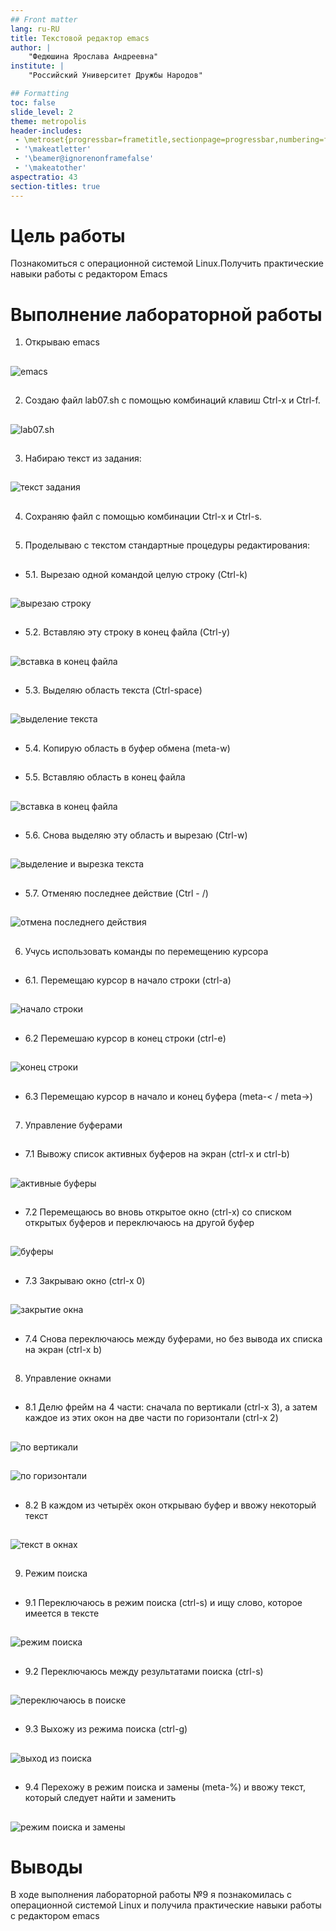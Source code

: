 ```yaml
---
## Front matter
lang: ru-RU
title: Текстовой редактор emacs
author: |
	"Федюшина Ярослава Андреевна"
institute: |
	"Российский Университет Дружбы Народов"

## Formatting
toc: false
slide_level: 2
theme: metropolis
header-includes: 
 - \metroset{progressbar=frametitle,sectionpage=progressbar,numbering=fraction}
 - '\makeatletter'
 - '\beamer@ignorenonframefalse'
 - '\makeatother'
aspectratio: 43
section-titles: true
---
```


# Цель работы

Познакомиться с операционной системой Linux.Получить практические навыки работы с редактором Emacs

# Выполнение лабораторной работы

1. Открываю emacs

##

![emacs](image/1.png)

##

2. Создаю файл lab07.sh с помощью комбинаций клавиш Ctrl-x и Ctrl-f.

##

![lab07.sh](image/2.png)

##

3. Набираю текст из задания:

##

![текст задания](image/3.png)

##

4. Сохраняю файл с помощью комбинации Ctrl-x и Ctrl-s.

##

5. Проделываю с текстом стандартные процедуры редактирования:

##

- 5.1. Вырезаю одной командой целую строку (Ctrl-k) 

##

![вырезаю строку](image/4.png)

##

- 5.2. Вставляю эту строку в конец файла (Ctrl-y)

##

![вставка в конец файла](image/5.png)

##

- 5.3. Выделяю область текста (Ctrl-space)

##

![выделение текста](image/6.png)

##

- 5.4. Копирую область в буфер обмена (meta-w)

##

- 5.5. Вставляю область в конец файла 

##

![вставка в конец файла](image/7.png)

##

- 5.6. Снова выделяю эту область и вырезаю (Ctrl-w)

##

![выделение и вырезка текста](image/8.png)

##

- 5.7. Отменяю последнее действие (Ctrl - /)

##

![отмена последнего действия](image/9.png)

##

6. Учусь использовать команды по перемещению курсора 

##

- 6.1. Перемещаю курсор в начало строки (ctrl-a)

##

![начало строки](image/10.png)

##

- 6.2 Перемешаю курсор в конец строки (ctrl-e)

##

![конец строки](image/12.png)

##

- 6.3 Перемещаю курсор в начало и конец буфера (meta-< / meta->)

##

7. Управление буферами

##

- 7.1 Вывожу список активных буферов на экран (ctrl-x и ctrl-b)

##

![активные буферы](image/13.png)

##

- 7.2 Перемещаюсь во вновь открытое окно (ctrl-x) со списком открытых буферов и переключаюсь на другой буфер

##

![буферы](image/14.png)

##

- 7.3 Закрываю окно (ctrl-x 0)

##

![закрытие окна](image/15.png)

##

- 7.4 Снова переключаюсь между буферами, но без вывода их списка на экран (ctrl-x b)

##

8. Управление окнами

##

- 8.1 Делю фрейм на 4 части: сначала по вертикали (ctrl-x 3), а затем каждое из этих окон на две части по горизонтали (ctrl-x 2)

##

![по вертикали](image/16.png)

##

![по горизонтали](image/17.png)

##

- 8.2 В каждом из четырёх окон открываю буфер и ввожу некоторый текст

##

![текст в окнах](image/18.png)

##

9. Режим поиска

##

- 9.1 Переключаюсь в режим поиска (ctrl-s) и ищу слово, которое имеется в тексте

##

![режим поиска](image/19.png)

##

- 9.2 Переключаюсь между результатами поиска (ctrl-s)

##

![переключаюсь в поиске](image/20.png)

##

- 9.3 Выхожу из режима поиска (ctrl-g)

##

![выход из поиска](image/21.png)

##

- 9.4 Перехожу в режим поиска и замены (meta-%) и ввожу текст, который следует найти и заменить

##

![режим поиска и замены](image/22.png)

##

# Выводы

В ходе выполнения лабораторной работы №9 я познакомилась с операционной системой Linux и получила практические навыки работы с редактором emacs
